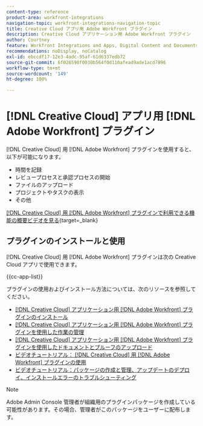 ```yaml
---
content-type: reference
product-area: workfront-integrations
navigation-topic: workfront-integrations-navigation-topic
title: Creative Cloud アプリ用 Adobe Workfront プラグイン
description: Creative Cloud アプリケーション用 Adobe Workfront プラグイン
author: Courtney
feature: Workfront Integrations and Apps, Digital Content and Documents
recommendations: noDisplay, noCatalog
exl-id: ebccdf17-12e3-4adc-95af-61d6337edb72
source-git-commit: 6f026590f0030b564f0d110afead9ade1acd7896
workflow-type: tm+mt
source-wordcount: '149'
ht-degree: 100%

---
```



# [!DNL Creative Cloud] アプリ用 [!DNL Adobe Workfront] プラグイン

<!--Audited: 12/2023-->

[!DNL Creative Cloud] 用 [!DNL Adobe Workfront] プラグインを使用すると、以下が可能になります。

* 時間を記録
* レビュープロセスと承認プロセスの開始
* ファイルのアップロード
* プロジェクトやタスクの表示
* その他

[ [!DNL Creative Cloud] 用 [!DNL Adobe Workfront] プラグインで利用できる機能の概要ビデオを見る](https://video.tv.adobe.com/v/3418801/){target=_blank}

## プラグインのインストールと使用

[!DNL Creative Cloud] 用 [!DNL Adobe Workfront] プラグインは次の Creative Cloud アプリで使用できます。

{{cc-app-list}}

プラグインの使用およびインストール方法については、次のリソースを参照してください。

* [ [!DNL Creative Cloud] アプリケーション用 [!DNL Adobe Workfront] プラグインのインストール](/help/quicksilver/workfront-integrations-and-apps/adobe-workfront-for-creative-cloud/wf-cc-install-toc.md)
* [ [!DNL Creative Cloud] アプリケーション用 [!DNL Adobe Workfront] プラグインを使用した作業の管理](/help/quicksilver/workfront-integrations-and-apps/adobe-workfront-for-creative-cloud/wf-cc-manage-work-toc.md)
* [ [!DNL Creative Cloud] アプリケーション用 [!DNL Adobe Workfront] プラグインを使用したドキュメントとプルーフのアップロード](/help/quicksilver/workfront-integrations-and-apps/adobe-workfront-for-creative-cloud/wf-cc-docs-proofs-toc.md)
* [ビデオチュートリアル： [!DNL Creative Cloud] 用 [!DNL Adobe Workfront] プラグインの使用](https://experienceleague.adobe.com/docs/workfront-learn/tutorials-workfront/integrations/adobe-creative-cloud/use-adobe-workfront-extensions-for-creative-cloud.html?lang=ja)
* [ビデオチュートリアル：パッケージの作成と管理、アップデートのデプロイ、インストールエラーのトラブルシューティング](https://www.youtube.com/watch?v=zzvXNLIBzrc)

>[!NOTE]
>
>Adobe Admin Console 管理者が組織用のプラグインパッケージを作成している可能性があります。その場合、管理者がこのパッケージをユーザーに配布します。
